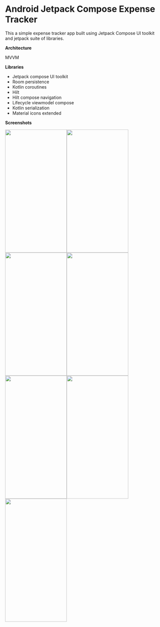 # Android Jetpack Compose Expense Tracker
This a simple expense tracker app built using Jetpack Compose UI toolkit and jetpack suite of libraries.

**Architecture**

MVVM

**Libraries**

- Jetpack compose UI toolkit
- Room persistence
- Kotlin coroutines
- Hilt
- Hilt compose navigation
- Lifecycle viewmodel compose
- Kotlin serialization
- Material icons extended

**Screenshots**

<img src="https://user-images.githubusercontent.com/40466166/134406010-b3d2eec9-87ce-4a1e-b472-3c74030ac5ce.png" width="200" height="400"><img src="https://user-images.githubusercontent.com/40466166/134328946-6e1efd0e-ef4b-4c11-aaf4-6c8d2f1f8134.png" width="200" height="400">
<img src="https://user-images.githubusercontent.com/40466166/134328969-b0dd9321-deea-49c2-81dc-49220eab5d4f.png" width="200" height="400"><img src="https://user-images.githubusercontent.com/40466166/134328958-f25074ec-018b-42a5-879b-ffbe0b35fdfb.png" width="200" height="400">
<img src="https://user-images.githubusercontent.com/40466166/134328962-cc134bea-1252-4283-9e06-33fb5ea31aea.png" width="200" height="400"><img src="https://user-images.githubusercontent.com/40466166/134328965-d4ed767e-68de-457b-a04c-48becc031931.png" width="200" height="400"><img src="https://user-images.githubusercontent.com/40466166/134328952-b7248980-9046-435c-9280-aba36f0a942e.png" width="200" height="400">

